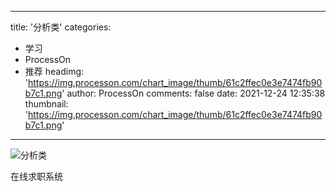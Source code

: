 
---
title: '分析类'
categories: 
 - 学习
 - ProcessOn
 - 推荐
headimg: 'https://img.processon.com/chart_image/thumb/61c2ffec0e3e7474fb90b7c1.png'
author: ProcessOn
comments: false
date: 2021-12-24 12:35:38
thumbnail: 'https://img.processon.com/chart_image/thumb/61c2ffec0e3e7474fb90b7c1.png'
---

<div>   
<img class="thumb" alt="分析类" src="https://img.processon.com/chart_image/thumb/61c2ffec0e3e7474fb90b7c1.png" referrerpolicy="no-referrer">
<p>在线求职系统</p>  
</div>
            